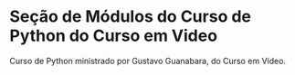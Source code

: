 # Seção de Módulos do Curso de Python do Curso em Video
 Curso de Python ministrado por Gustavo Guanabara, do Curso em Vídeo.
